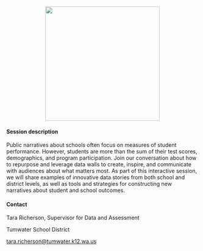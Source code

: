 <br/>
<p align="center"> 
<img src="https://github.com/tlricherson/Transform-Data-Conversations/blob/master/graphics/Cover.png" height="300">
</p>

#### Session description ####
Public narratives about schools often focus on measures of student performance. However, students are more than the sum of their test scores, demographics, and program participation. Join our conversation about how to repurpose and leverage data walls to create, inspire, and communicate with audiences about what matters most. As part of this interactive session, we will share examples of innovative data stories from both school and district levels, as well as tools and strategies for constructing new narratives about student and school outcomes. 

#### Contact ####
Tara Richerson, Supervisor for Data and Assessment

Tumwater School District

[tara.richerson@tumwater.k12.wa.us](mailto:tara.richerson@tumwater.k12.wa.us)
